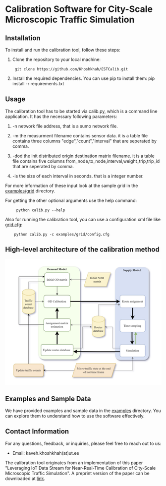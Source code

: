 # Calibration Software for City-Scale Microscopic Traffic Simulation


## Installation

To install and run the calibration tool, follow these steps:

1. Clone the repository to your local machine:

        git clone https://github.com/Khoshkhah/ESTCalib.git

2. Install the required dependencies. You can use pip to install them:
pip install -r requirements.txt


## Usage

The calibration tool has to be started via calib.py, which is a command line application. It has the necessary following parameters:

1. -n network file address, that is a sumo network file.

2. -m the measurment filename contains sensor data. 
        it is a table file contains three columns "edge","count","interval" that are seperated by comma.

3. -dod the init distributed origin destination matrix filename.
        it is a table file contains five columns from_node,to_node,interval,weight_trip,trip_id
        that are seperated by comma.

4. -is the size of each interval in seconds. that is a integer number.

For more information of these input look at the sample grid in the [examples/grid](./examples/grid/) directory.

For getting the other optional arguments use the help command:

         python calib.py --help

Also for running the calibration tool, you can use a configuration xml file like [grid.cfg](./examples/grid/grid.cfg):

        python calib.py -c examples/grid/config.cfg


## High-level architecture of the calibration method


 !["Architecture"](assets/images/architecture.jpg)


## Examples and Sample Data

We have provided examples and sample data in the [examples](./examples) directory. You can explore them to understand how to use the software effectively.


## Contact Information

For any questions, feedback, or inquiries, please feel free to reach out to us:
- Email: kaveh.khoshkhah(at)ut.ee

The calibration tool originates from an implementation of this paper 
"Leveraging IoT Data Stream for Near-Real-Time Calibration of
City-Scale Microscopic Traffic Simulation". A preprint version of the paper can be downloaded at [link](https://arxiv.org/pdf/2210.17315.pdf).

